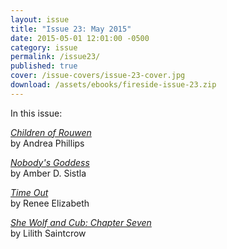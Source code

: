 ```yaml
---
layout: issue
title: "Issue 23: May 2015"
date: 2015-05-01 12:01:00 -0500
category: issue
permalink: /issue23/
published: true
cover: /issue-covers/issue-23-cover.jpg
download: /assets/ebooks/fireside-issue-23.zip
---
```


In this issue:

[_Children of Rouwen_](/issue23/chapter/children-of-rouwen/)<br/>
by Andrea Phillips

[_Nobody's Goddess_](/issue23/chapter/nobodys-goddess/)<br/>
by Amber D. Sistla

[_Time Out_](/issue23/chapter/time-out/)<br/>
by Renee Elizabeth

[_She Wolf and Cub: Chapter Seven_](/issue23/chapter/she-wolf-and-cub-chapter-eight/)<br/>
by Lilith Saintcrow
